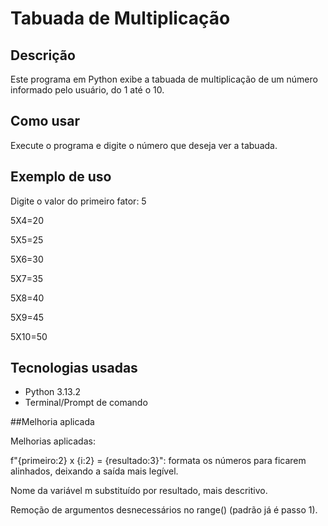 # Tabuada de Multiplicação

## Descrição
Este programa em Python exibe a tabuada de multiplicação de um número informado pelo usuário, do 1 até o 10.

## Como usar
Execute o programa e digite o número que deseja ver a tabuada.

## Exemplo de uso

Digite o valor do primeiro fator: 5  


5X4=20

5X5=25

5X6=30

5X7=35

5X8=40

5X9=45

5X10=50

## Tecnologias usadas
- Python 3.13.2  
- Terminal/Prompt de comando

##Melhoria aplicada

Melhorias aplicadas:

f"{primeiro:2} x {i:2} = {resultado:3}": formata os números para ficarem alinhados, deixando a saída mais legível.

Nome da variável m substituído por resultado, mais descritivo.

Remoção de argumentos desnecessários no range() (padrão já é passo 1).
